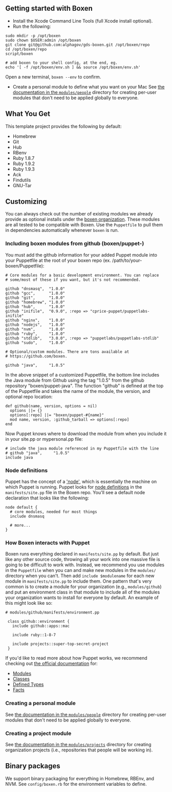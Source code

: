 ## Getting started with Boxen

- Install the Xcode Command Line Tools (full Xcode install optional).
- Run the following:

```
sudo mkdir -p /opt/boxen
sudo chown $USER:admin /opt/boxen
git clone git@github.com:alphagov/gds-boxen.git /opt/boxen/repo
cd /opt/boxen/repo
script/boxen

# add boxen to your shell config, at the end, eg.
echo '[ -f /opt/boxen/env.sh ] && source /opt/boxen/env.sh'
```

Open a new terminal, `boxen --env` to confirm.

- Create a personal module to define what you want on your Mac
See [the documentation in the `modules/people`](modules/people/README.md)
directory for creating per-user modules that don't need to be applied
globally to everyone.

## What You Get

This template project provides the following by default:

* Homebrew
* Git
* Hub
* RBenv
* Ruby 1.8.7
* Ruby 1.9.2
* Ruby 1.9.3
* Ack
* Findutils
* GNU-Tar

## Customizing

You can always check out the number of existing modules we already
provide as optional installs under the
[boxen organization](https://github.com/boxen). These modules are all
tested to be compatible with Boxen. Use the `Puppetfile` to pull them
in dependencies automatically whenever `boxen` is run. 

### Including boxen modules from github (boxen/puppet-<name>)

You must add the github information for your added Puppet module into your Puppetfile at the root of your
boxen repo (ex. /path/to/your-boxen/Puppetfile):

    # Core modules for a basic development environment. You can replace
    # some/most of these if you want, but it's not recommended.

    github "dnsmasq",  "1.0.0"
    github "gcc",      "1.0.0"
    github "git",      "1.0.0"
    github "homebrew", "1.0.0"
    github "hub",      "1.0.0"
    github "inifile",  "0.9.0", :repo => "cprice-puppet/puppetlabs-inifile"
    github "nginx",    "1.0.0"
    github "nodejs",   "1.0.0"
    github "nvm",      "1.0.0"
    github "ruby",     "1.0.0"
    github "stdlib",   "3.0.0", :repo => "puppetlabs/puppetlabs-stdlib"
    github "sudo",     "1.0.0"
    
    # Optional/custom modules. There are tons available at
    # https://github.com/boxen.
    
    github "java",     "1.0.5"
    
In the above snippet of a customized Puppetfile, the bottom line 
includes the Java module from Github using the tag "1.0.5" from the github repository 
"boxen/puppet-java".  The function "github" is defined at the top of the Puppetfile 
and takes the name of the module, the version, and optional repo location:

    def github(name, version, options = nil)
      options ||= {}
      options[:repo] ||= "boxen/puppet-#{name}"
      mod name, version, :github_tarball => options[:repo]
    end

Now Puppet knows where to download the module from when you include it in your site.pp or mypersonal.pp file:

    # include the java module referenced in my Puppetfile with the line
    # github "java",     "1.0.5"
    include java

### Node definitions

Puppet has the concept of a 
['node'](http://docs.puppetlabs.com/references/glossary.html#agent), 
which is essentially the machine on which Puppet is running. Puppet looks for 
[node definitions](http://docs.puppetlabs.com/learning/agent_master_basic.html#node-definitions) 
in the `manifests/site.pp` file in the Boxen repo. You'll see a default node 
declaration that looks like the following:

``` puppet
node default {
  # core modules, needed for most things
  include dnsmasq

  # more...
}
```

### How Boxen interacts with Puppet

Boxen runs everything declared in `manifests/site.pp` by default. 
But just like any other source code, throwing all your work into one massive 
file is going to be difficult to work with. Instead, we recommend you 
use modules in the `Puppetfile` when you can and make new modules 
in the `modules/` directory when you can't. Then add `include $modulename` 
for each new module in `manifests/site.pp` to include them. 
One pattern that's very common is to create a module for your organization 
(e.g., `modules/github`) and put an environment class in that module 
to include all of the modules your organization wants to install for 
everyone by default. An example of this might look like so:

``` puppet
# modules/github/manifests/environment.pp

 class github::environment {
   include github::apps::mac

   include ruby::1-8-7

   include projects::super-top-secret-project
 }
 ```

 If you'd like to read more about how Puppet works, we recommend 
 checking out [the official documentation](http://docs.puppetlabs.com/) 
 for:

 * [Modules](http://docs.puppetlabs.com/learning/modules1.html#modules)
 * [Classes](http://docs.puppetlabs.com/learning/modules1.html#classes)
 * [Defined Types](http://docs.puppetlabs.com/learning/definedtypes.html)
 * [Facts](http://docs.puppetlabs.com/guides/custom_facts.html)

### Creating a personal module

See [the documentation in the 
`modules/people`](modules/people/README.md)
directory for creating per-user modules that don't need to be applied
globally to everyone.

### Creating a project module

See [the documentation in the
`modules/projects`](modules/projects/README.md)
directory for creating organization projects (i.e., repositories that people
will be working in).

## Binary packages

We support binary packaging for everything in Homebrew, RBEnv, and NVM.
See `config/boxen.rb` for the environment variables to define.
